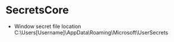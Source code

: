 # SecretsCore

-  Window secret file location C:\Users\[Username]\AppData\Roaming\Microsoft\UserSecrets
